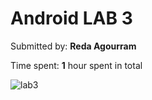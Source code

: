 # Android LAB 3

Submitted by: **Reda Agourram**

Time spent: **1** hour spent in total

![lab3](https://user-images.githubusercontent.com/62580207/217357376-e2e73ea8-0c1d-4316-80db-8b84b43e286d.gif)

